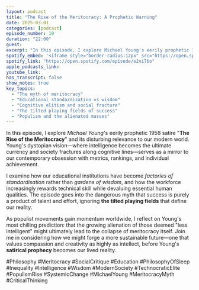 ```yaml
---
layout: podcast
title: "The Rise of the Meritocracy: A Prophetic Warning"
date: 2025-03-01
categories: [podcast]
episode_number: 10
duration: "22:00"
guest: 
excerpt: "In this episode, I explore Michael Young's eerily prophetic 1958 satire 'The Rise of the Meritocracy' and its disturbing relevance to our modern world."
spotify_embed: '<iframe style="border-radius:12px" src="https://open.spotify.com/embed/episode/e2vi7bo?utm_source=generator" width="100%" height="352" frameBorder="0" allowfullscreen="" allow="autoplay; clipboard-write; encrypted-media; fullscreen; picture-in-picture" loading="lazy"></iframe>'
spotify_link: "https://open.spotify.com/episode/e2vi7bo"
apple_podcasts_link: 
youtube_link: 
has_transcript: false
show_notes: true
key_topics:
  - "The myth of meritocracy"
  - "Educational standardization vs wisdom"
  - "Cognitive elitism and social fracture"
  - "The tilted playing fields of success"
  - "Populism and the alienated masses"
---
```


In this episode, I explore *Michael Young*'s eerily prophetic 1958 satire "**The Rise of the Meritocracy**" and its disturbing relevance to our modern world. Young's dystopian vision—where intelligence becomes the ultimate currency and society fractures along cognitive lines—serves as a mirror to our contemporary obsession with metrics, rankings, and individual achievement.

I examine how our educational institutions have become *factories of standardisation* rather than *gardens of wisdom*, and how the workforce increasingly rewards technical skill while devaluing essential human qualities. The episode goes into the dangerous myth that success is purely a product of talent and effort, ignoring **the tilted playing fields** that define our reality.

As populist movements gain momentum worldwide, I reflect on Young's most chilling prediction: that the growing alienation of those deemed "less intelligent" might ultimately lead to the collapse of meritocracy itself. Join me in considering how we might forge a more sustainable future—one that values compassion and creativity as highly as intellect, before Young's **satirical prophecy** becomes our lived reality.

#Philosophy #Meritocracy #SocialCritique #Education #PhilosophyOfSleep #Inequality #Intelligence #Wisdom #ModernSociety #TechnocraticElite #PopulismRise #SystemicChange #MichaelYoung #MeritocracyMyth #CriticalThinking